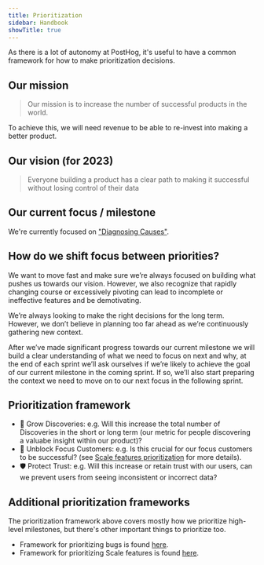 ```yaml
---
title: Prioritization
sidebar: Handbook
showTitle: true
---
```


As there is a lot of autonomy at PostHog, it's useful to have a common framework for how to make prioritization decisions.


## Our mission

> Our mission is to increase the number of successful products in the world.

To achieve this, we will need revenue to be able to re-invest into making a better product.

## Our vision (for 2023)

> Everyone building a product has a clear path to making it successful without losing control of their data

## Our current focus / milestone

We're currently focused on ["Diagnosing Causes"](/handbook/strategy/strategy).

## How do we shift focus between priorities?

We want to move fast and make sure we’re always focused on building what pushes us towards our vision. However, we also recognize that rapidly changing course or excessively pivoting can lead to incomplete or ineffective features and be demotivating.

We’re always looking to make the right decisions for the long term. However, we don’t believe in planning too far ahead as we’re continuously gathering new context.

After we’ve made significant progress towards our current milestone we will build a clear understanding of what we need to focus on next and why, at the end of each sprint we’ll ask ourselves if we’re likely to achieve the goal of our current milestone in the coming sprint. If so, we’ll also start preparing the context we need to move on to our next focus in the following sprint. 

## Prioritization framework

- 🚀 Grow Discoveries: e.g. Will this increase the total number of Discoveries in the short or long term (our metric for people discovering a valuabe insight within our product)?
- 🚧 Unblock Focus Customers: e.g. Is this crucial for our focus customers to be successful? (see [Scale features prioritization][scale] for more details).
- 🛡 Protect Trust: e.g. Will this increase or retain trust with our users, can we prevent users from seeing inconsistent or incorrect data?

## Additional prioritization frameworks

The prioritization framework above covers mostly how we prioritize high-level milestones, but there's other important things to prioritize too.
- Framework for prioritizing bugs is found [here](/handbook/engineering/bug-prioritization).
- Framework for prioritizing Scale features is found [here][scale].

[scale]: /handbook/engineering/scale-features-prioritization

